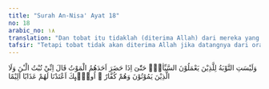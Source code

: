 ```yaml
---
title: "Surah An-Nisa' Ayat 18"
no: 18
arabic_no: ١٨
translation: "Dan tobat itu tidaklah (diterima Allah) dari mereka yang melakukan kejahatan hingga apabila datang ajal kepada seseorang di antara mereka, (barulah) dia mengatakan, “Saya benar-benar bertobat sekarang.” Dan tidak (pula diterima tobat) dari orang-orang yang meninggal sedang mereka di dalam kekafiran. Bagi orang-orang itu telah Kami sediakan azab yang pedih."
tafsir: "Tetapi tobat tidak akan diterima Allah jika datangnya dari orang yang selalu bergelimang dosa sehingga ajalnya datang barulah ia bertobat. Orang semacam ini seluruh kehidupannya penuh dengan noda dan dosa, tidak terdapat padanya amal kebajikan walau sedikit pun. Bertobat pada waktu seseorang telah mendekati ajalnya sebenarnya bukanlah penyesalan atas dosa dan kesalahan, melainkan karena ia telah putus asa untuk menikmati hidup selanjutnya. Jadi tobatnya hanyalah suatu kebohongan belaka.\n\nBegitu pula Allah tidak akan menerima tobat dari orang yang mati dalam keadaan kafir, ingkar kepada agama Allah. Kepada mereka ini yakni orang yang baru bertobat setelah maut berada di hadapannya atau orang yang mati dalam keingkarannya, Allah mengancam akan memberikan azab yang pedih nanti di hari perhitungan sesuai dengan apa yang telah diperbuatnya semasa hidupnya di dunia.\n\nTingkat orang yang melakukan tobat yang telah diperingatkan ini diperinci oleh para sufi sebagai berikut:\n\n1.Ada orang yang memiliki jiwa yang pada dasarnya (fitrahnya) sempurna dan selalu dalam kebaikan. Orang yang demikian apabila suatu waktu tanpa kesengajaan berbuat kesalahan walau sekecil apapun ia akan merasakannya sebagai suatu hal yang sangat besar. Ia sangat menyesal atas kejadian tersebut dan segera ia memperbaiki kesalahannya dan menjauhkan diri dari perbuatan itu. Nafsu yang demikian disebut dengan nafs mutmainnah.\n\n2.Ada kalanya seseorang memiliki jiwa yang memang pada dasarnya labil, goyah, sehingga segala tindak tanduknya dikemudikan oleh nafsu dan syahwatnya saja. Sifat yang sudah demikian mendalam pada dirinya dan telah mendarah daging. Setelah sekian lama ia bergelimang dosa dengan memperturutkan kehendak hawa nafsunya akhirnya datanglah hidayah dan taufik Allah kepadanya sehingga ia sadar dan berjuang untuk memperbaiki tindakannya yang salah dan ia kembali pada tuntunan yang diberikan Allah. Hal semacam ini memang jarang terjadi dan bagi yang mendapatkannya benar-benar merupakan orang yang diberi petunjuk oleh Allah. Nafsu yang seperti di atas disebut nafs ammarah.\n\n3.Ada pula orang yang memiliki jiwa di mana untuk mengerjakan dosa besar ia dapat mawas diri, sehingga ia tidak pernah mengerjakannya, tetapi mengenai dosa kecil sering dilakukannya, dengan perjuangan yang sungguh-sungguh, kadang-kadang nafsu dan syahwatnya dapat ditundukkan dan menanglah petunjuk bahkan kadang-kadang terjadi sebaliknya. Nafsu yang demikian disebut dengan nafs musawwilah.\n\n4.Terakhir ada pula orang yang memiliki nafs lawwamah. Orang ini sama sekali tidak dapat menghindarkan diri dari perbuatan dosa, baik besar maupun kecil. Apabila ia mengerjakan dosa maka datang kesadarannya dan ia bertobat minta ampun. Tetapi suatu saat datang lagi dorongan nafsu syahwatnya untuk berbuat dosa dan ia kerjakan pula dan kemudian bertobat lagi sesudah datang kesadarannya, begitulah seterusnya. Tobat yang demikian itu adalah tobat yang terendah derajatnya, namun begitu kepada orang seperti ini tetap dianjurkan agar selalu mengharap ampunan dari Allah."
---
```

وَلَيْسَتِ التَّوْبَةُ لِلَّذِيْنَ يَعْمَلُوْنَ السَّيِّاٰتِۚ حَتّٰىٓ اِذَا حَضَرَ اَحَدَهُمُ الْمَوْتُ قَالَ اِنِّيْ تُبْتُ الْـٰٔنَ وَلَا الَّذِيْنَ يَمُوْتُوْنَ وَهُمْ كُفَّارٌ ۗ اُولٰۤىِٕكَ اَعْتَدْنَا لَهُمْ عَذَابًا اَلِيْمًا 